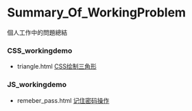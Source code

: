 # Summary_Of_WorkingProblem
個人工作中的問題總結

### CSS_workingdemo

- triangle.html [CSS绘制三角形](https://github.com/yiranjason/Summary_Of_WorkingProblem/blob/master/tringle.html "CSS绘制三角形")


### JS_workingdemo

- remeber_pass.html [记住密码操作](https://github.com/yiranjason/Summary_Of_WorkingProblem/blob/master/remeber_pass.html "记住密码操作")
